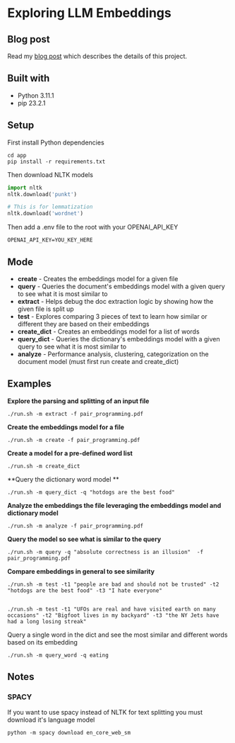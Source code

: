 # Exploring LLM Embeddings

## Blog post
Read my [blog post](https://matthewmanela.com/blog/exploring-the-power-of-llm-embeddings) which describes the details of this project.  

## Built with
- Python 3.11.1
- pip 23.2.1

  
## Setup


First install Python dependencies
```
cd app
pip install -r requirements.txt
```

Then download NLTK models 

```python
import nltk
nltk.download('punkt')

# This is for lemmatization
nltk.download('wordnet')
```

Then add a .env file to the root with your OPENAI_API_KEY
```
OPENAI_API_KEY=YOU_KEY_HERE
```


## Mode

- **create** - Creates the embeddings model for a given file
- **query** - Queries the document's embeddings model with a given query to see what it is most similar to
- **extract** - Helps debug the doc extraction logic by showing how the given file is split up
- **test** - Explores comparing 3 pieces of text to learn how similar or different they are based on their embeddings
- **create_dict** - Creates an embeddings model for a list of words
- **query_dict** - Queries the dictionary's embeddings model with a given query to see what it is most similar to
- **analyze** - Performance analysis, clustering, categorization on the document model (must first run create and create_dict)


## Examples

**Explore the parsing and splitting of an input file**
```
./run.sh -m extract -f pair_programming.pdf           
```


**Create the embeddings model for a file**
```
./run.sh -m create -f pair_programming.pdf           
```

**Create a model for a pre-defined word list**
```
./run.sh -m create_dict
```

**Query the dictionary word model **
```
./run.sh -m query_dict -q "hotdogs are the best food"
```

**Analyze the embeddings the file leveraging the embeddings model and dictionary model**
```
./run.sh -m analyze -f pair_programming.pdf               
```


**Query the model so see what is similar to the query**
```
./run.sh -m query -q "absolute correctness is an illusion"  -f pair_programming.pdf     
```

**Compare embeddings in general to see similarity**
```
./run.sh -m test -t1 "people are bad and should not be trusted" -t2 "hotdogs are the best food" -t3 "I hate everyone" 


./run.sh -m test -t1 "UFOs are real and have visited earth on many occasions" -t2 "Bigfoot lives in my backyard" -t3 "the NY Jets have had a long losing streak" 

```

Query a single word in the dict and see the most similar and different words based on its embedding
```
./run.sh -m query_word -q eating  
```

## Notes
 

### SPACY
If you want to use spacy instead of NLTK for text splitting you must download it's language model
```
python -m spacy download en_core_web_sm
```
